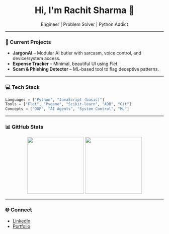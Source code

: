 <h1 align="center">Hi, I'm Rachit Sharma 👋</h1>
<p align="center">Engineer | Problem Solver | Python Addict</p>

---

### 🔧 Current Projects

- **JargonAI** – Modular AI butler with sarcasm, voice control, and device/system access.
- **Expense Tracker** – Minimal, beautiful UI using Flet.
- **Scam & Phishing Detector** – ML-based tool to flag deceptive patterns.

---

### 💻 Tech Stack

```python
Languages = ["Python", "JavaScript (basic)"]
Tools = ["Flet", "Pygame", "Scikit-learn", "ADB", "Git"]
Concepts = ["OOP", "AI Agents", "System Control", "ML"]
```

---

### 📊 GitHub Stats

<p align="center">
  <img src="https://github-readme-stats.vercel.app/api?username=rachits999003-debug&show_icons=true&theme=tokyonight" height="180">
  <img src="https://github-readme-stats.vercel.app/api/top-langs/?username=rachits999003-debug&layout=compact&theme=tokyonight" height="180">
</p>

---

### 🌐 Connect

- [LinkedIn](https://www.linkedin.com/in/rachit-sharma-498108256/)
- [Portfolio](https://rachits.netlify.app)
